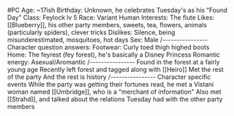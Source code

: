 #PC
Age: ~17ish
Birthday: Unknown, he celebrates Tuesday's as his "Found Day"
Class: Feylock lv 5
Race: Variant Human
Interests: The flute
Likes: [[Blueberry]], his other party members, sweets, tea, flowers, animals (particularly spiders), clever tricks
Dislikes: Silence, being misunderestimated, mosquitoes, hot days
Sex: Male
/----------------
Character question answers:
Footwear: Curly toed thigh highed boots
Home: The feyrest (fey forest), he's basically a Disney Princess
Romantic energy: Asexual/Aromantic 
/----------------
Found in the forest at a fairly young age
Recently left forest and tagged along with [[Heiro]]
Met the rest of the party
And the rest is history
/----------------
Character specific events
While the party was getting their fortunes read, he met a Vistani
woman named [[Umbridge]], who is a "merchant of information"
Also met [[Strahd]], and talked about the relations Tuesday had with 
the other party members


